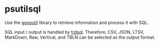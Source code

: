 # psutilsql

Use the [gopsutil](https://github.com/shirou/gopsutil) library to retrieve information and process it with SQL.

SQL input / output is handled by [trdsql](https://github.com/noborus/trdsql).
Therefore, CSV, JSON, LTSV, MarkDown, Raw, Vertical, and TBLN can be selected as the output format.
